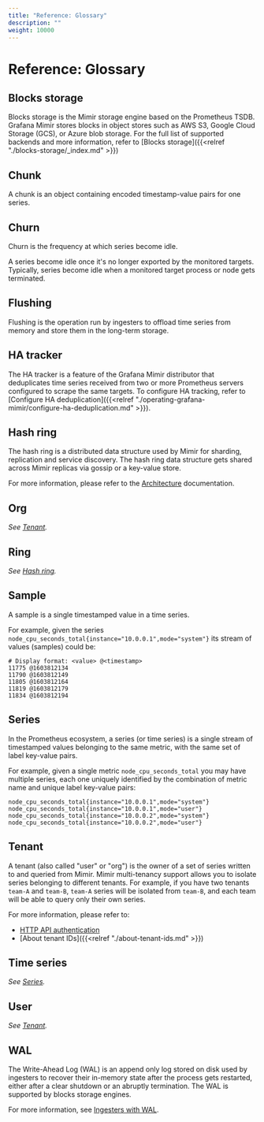 ```yaml
---
title: "Reference: Glossary"
description: ""
weight: 10000
---
```


# Reference: Glossary

## Blocks storage

Blocks storage is the Mimir storage engine based on the Prometheus TSDB.
Grafana Mimir stores blocks in object stores such as AWS S3, Google Cloud Storage (GCS), or Azure blob storage.
For the full list of supported backends and more information, refer to [Blocks storage]({{<relref "./blocks-storage/_index.md" >}})

## Chunk

A chunk is an object containing encoded timestamp-value pairs for one series.

## Churn

Churn is the frequency at which series become idle.

A series become idle once it's no longer exported by the monitored targets.
Typically, series become idle when a monitored target process or node gets terminated.

## Flushing

Flushing is the operation run by ingesters to offload time series from memory and store them in the long-term storage.

## HA tracker

The HA tracker is a feature of the Grafana Mimir distributor that deduplicates time series received from two or more Prometheus servers configured to scrape the same targets.
To configure HA tracking, refer to [Configure HA deduplication]({{<relref "./operating-grafana-mimir/configure-ha-deduplication.md" >}}).

## Hash ring

The hash ring is a distributed data structure used by Mimir for sharding, replication and service discovery. The hash ring data structure gets shared across Mimir replicas via gossip or a key-value store.

For more information, please refer to the [Architecture](../architecture.md#the-hash-ring) documentation.

## Org

_See [Tenant](#tenant)._

## Ring

_See [Hash ring](#hash-ring)._

## Sample

A sample is a single timestamped value in a time series.

For example, given the series `node_cpu_seconds_total{instance="10.0.0.1",mode="system"}` its stream of values (samples) could be:

```
# Display format: <value> @<timestamp>
11775 @1603812134
11790 @1603812149
11805 @1603812164
11819 @1603812179
11834 @1603812194
```

## Series

In the Prometheus ecosystem, a series (or time series) is a single stream of timestamped values belonging to the same metric, with the same set of label key-value pairs.

For example, given a single metric `node_cpu_seconds_total` you may have multiple series, each one uniquely identified by the combination of metric name and unique label key-value pairs:

```
node_cpu_seconds_total{instance="10.0.0.1",mode="system"}
node_cpu_seconds_total{instance="10.0.0.1",mode="user"}
node_cpu_seconds_total{instance="10.0.0.2",mode="system"}
node_cpu_seconds_total{instance="10.0.0.2",mode="user"}
```

## Tenant

A tenant (also called "user" or "org") is the owner of a set of series written to and queried from Mimir. Mimir multi-tenancy support allows you to isolate series belonging to different tenants. For example, if you have two tenants `team-A` and `team-B`, `team-A` series will be isolated from `team-B`, and each team will be able to query only their own series.

For more information, please refer to:

- [HTTP API authentication](../api/_index.md#authentication)
- [About tenant IDs]({{<relref "./about-tenant-ids.md" >}})

## Time series

_See [Series](#series)._

## User

_See [Tenant](#tenant)._

## WAL

The Write-Ahead Log (WAL) is an append only log stored on disk used by ingesters to recover their in-memory state after the process gets restarted, either after a clear shutdown or an abruptly termination. The WAL is supported by blocks storage engines.

For more information, see [Ingesters with WAL](../blocks-storage/_index.md#the-write-path).
